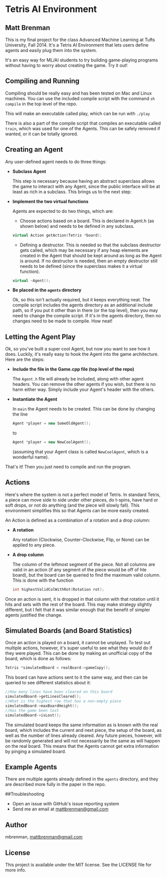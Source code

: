 # Tetris AI Environment

## Matt Brenman

This is my final project for the class Advanced Machine Learning at Tufts University, Fall 2014. It's a Tetris AI Environment that lets users define agents and easily plug them into the system. 

It's an easy way for ML/AI students to try building game-playing programs without having to worry about creating the game. Try it out!

## Compiling and Running

Compiling should be really easy and has been tested on Mac and Linux machines. You can use the included compile script with the command `sh compile` in the top level of the repo.

This will make an executable called play, which can be run with `./play`

There is also a part of the compile script that compiles an executable called `train`, which was used for one of the Agents. This can be safely removed if wanted, or it can be totally ignored.

## Creating an Agent
Any user-defined agent needs to do three things:
 
- **Subclass Agent**
	
	This step is necessary because having an abstract superclass allows the game to interact with any Agent, since the public interface will be at least as rich in a subclass. This brings us to the next step:

- **Implement the two virtual functions**
 
	Agents are expected to do two things, which are:

	* Choose actions based on a board. This is declared in Agent.h (as shown below) and needs to be defined in any subclass.  
	```cpp
	virtual Action getAction(Tetris *board);
	```


	* Defining a destructor. This is needed so that the subclass destructor gets called, which may be necessary if any heap elements are created in the Agent that should be kept around as long as the Agent is around. If no destructor is needed, then an empty destructor still needs to be defined (since the superclass makes it a virtual function).  
	```cpp
	virtual ~Agent();
	```

- **Be placed in the `agents` directory**

	Ok, so this isn't actually required, but it keeps everything neat. The compile script includes the agents directory as an additional include path, so if you put it other than in there (or the top level), then you may need to change the compile script. If it's in the agents directory, then no changes need to be made to compile. How neat!

## Letting the Agent Play

Ok, so you've built a super cool Agent, but now you want to see how it does. Luckily, it's really easy to hook the Agent into the game architecture. Here are the steps:

- **Include the file in the Game.cpp file (top level of the repo)**

	The `Agent.h` file will already be included, along with other agent headers. You can remove the other agents if you wish, but there is no harm either way. Simply include your Agent's header with the others.

- **Instantiate the Agent**

	In `main` the Agent needs to be created. This can be done by changing the line 
	```cpp
	Agent *player = new SomeOldAgent();
	```
	to
	```cpp 
	Agent *player = new NewCoolAgent();
	```
	(assuming that your Agent class is called `NewCoolAgent`, which is a wonderful name).

That's it! Then you just need to compile and run the program.

## Actions

Here's where the system is not a perfect model of Tetris. In standard Tetris, a piece can move side to side under other pieces, do t-spins, have hard or soft drops, or not do anything (and the piece will slowly fall). This environment simplifies this so that Agents can be more easily created.

An Action is defined as a combination of a rotation and a drop column: 

- **A rotation**
	
	Any rotation (Clockwise, Counter-Clockwise, Flip, or None) can be applied to any piece.

- **A drop column**

	The column of the leftmost segment of the piece. Not all columns are valid in an action (if any segment of the piece would be off of hte board), but the board can be queried to find the maximum valid column. This is done with the function 
	```cpp 
	int highestValidColWithRot(Rotation rot);
	```

Once an action is sent, it is dropped in that column with that rotation until it hits and sets with the rest of the board. This may make strategy slightly different, but I felt that it was similar enough that the benefit of simpler agents justified the change.

## Simulated Boards (and Board Statistics)

Once an action is played on a board, it cannot be unplayed. To test out multiple actions, however, it's super useful to see what they would do if they were played. This can be done by making an unofficial copy of the board, which is done as follows:

```cpp
Tetris *simulatedBoard = realBoard->gameCopy();
```

This board can have actions sent to it the same way, and then can be queried to see different statistics about it:

```cpp
//How many lines have been cleared on this board
simulatedBoard->getLinesCleared();
//What is the highest row that has a non-empty piece
simulatedBoard->maxBoardHeight();
//Has the game been lost
simulatedBoard->isLost();
```

The simulated board keeps the same information as is known with the real board, which includes the current and next piece, the setup of the board, as well as the number of lines already cleared. Any future pieces, however, will be randomly generated and will not necessarily be the same as will happen on the real board. This means that the Agents cannot get extra information by pinging a simulated board.

## Example Agents

There are multiple agents already defined in the `agents` directory, and they are described more fully in the paper in the repo.

##Troubleshooting
* Open an issue with GitHub's issue reporting system
* Send me an email at mattbrenman@gmail.com

## Author

mbrenman, mattbrenman@gmail.com

## License

This project is available under the MIT license. See the LICENSE file for more info.


